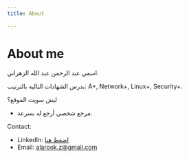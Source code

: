 ```yaml
---
title: About

---
```


# About me

اسمي عبد الرحمن عبد الله الزهراني.

بدرس الشهادات التالية بالترتيب: 
A+, Network+, Linux+, Security+.

ليش سويت الموقع؟
- مرجع شخصي أرجع له بسرعة.


Contact:
- LinkedIn: [اضغط هنا](https://www.linkedin.com/in/abdulrahman-alarook/)
- Email: alarook.z@gmail.com

